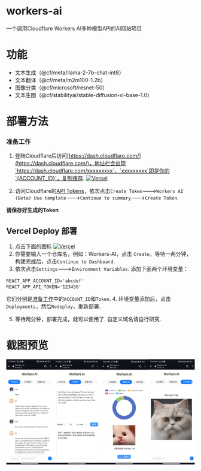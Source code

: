 # workers-ai
一个调用Cloudflare Workers AI多种模型API的AI网站项目
# 功能
- 文本生成（@cf/meta/llama-2-7b-chat-int8）
- 文本翻译（@cf/meta/m2m100-1.2b）
- 图像分类（@cf/microsoft/resnet-50）
- 文本生图（@cf/stabilityai/stable-diffusion-xl-base-1.0）
# 部署方法
### 准备工作
1. 登陆Cloudflare后访问[https://dash.cloudflare.com/](https://dash.cloudflare.com/)，地址栏会出现`https://dash.cloudflare.com/xxxxxxxxx`，`xxxxxxxxx`即是你的`{ACCOUNT_ID}`，复制保存.
[![Vercel](https://vercel.com/button)](https://vercel.com/import/project?template=https://github.com/barkure/workers-ai)

2. 访问Cloudflare的[API Tokens](https://dash.cloudflare.com/profile/api-tokens)，依次点击`Create Token`--->`Workers AI (Beta) Use template`--->`Continue to summary`--->`Create Token`.

**请保存好生成的Token**

## Vercel Deploy 部署
1. 点击下面的图标
[![Vercel](https://vercel.com/button)](https://vercel.com/import/project?template=https://github.com/barkure/workers-ai)
2. 你需要输入一个仓库名，例如：Workers-AI，点击 `Create`，等待一两分钟，构建完成后，点击`Continue to Dashboard`.
3. 依次点击`Settings`--->`Environment Variables`. 添加下面两个环境变量：
```
REACT_APP_ACCOUNT_ID='abcdef'
REACT_APP_API_TOKEN='123456'
```
它们分别是[准备工作](https://github.com/barkure/workers-ai#准备工作)中的`ACCOUNT_ID`和`Token`.
4. 环境变量添加后，点击`Deployments`，然后`Redeploy`，重新部署.

5. 等待两分钟，部署完成，就可以使用了. 自定义域名请自行研究.
# 截图预览
![截图](./screenshots/2023-12-10%20231250.png)